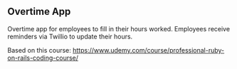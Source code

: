 ## Overtime App

Overtime app for employees to fill in their hours worked. Employees receive reminders via Twillio to update their hours.

Based on this course: https://www.udemy.com/course/professional-ruby-on-rails-coding-course/

